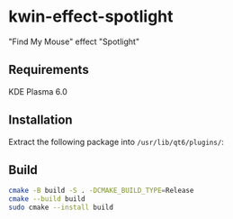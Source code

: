 # kwin-effect-spotlight
"Find My Mouse" effect "Spotlight"

## Requirements

KDE Plasma 6.0

## Installation

Extract the following package into `/usr/lib/qt6/plugins/`:

## Build

```bash
cmake -B build -S . -DCMAKE_BUILD_TYPE=Release
cmake --build build
sudo cmake --install build
```
